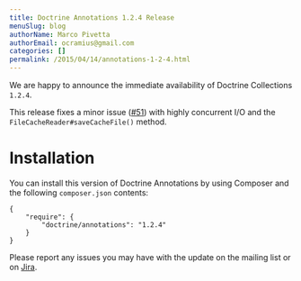 ```yaml
---
title: Doctrine Annotations 1.2.4 Release
menuSlug: blog
authorName: Marco Pivetta
authorEmail: ocramius@gmail.com
categories: []
permalink: /2015/04/14/annotations-1-2-4.html
---
```

We are happy to announce the immediate availability of Doctrine
Collections `1.2.4`.

This release fixes a minor issue
([\#51](https://github.com/doctrine/annotations/pull/51)) with highly
concurrent I/O and the `FileCacheReader#saveCacheFile()` method.

Installation
============

You can install this version of Doctrine Annotations by using Composer
and the following `composer.json` contents:

~~~~ {.sourceCode .json}
{
    "require": {
        "doctrine/annotations": "1.2.4"
    }
}
~~~~

Please report any issues you may have with the update on the mailing
list or on [Jira](http://www.doctrine-project.org/jira/browse/DCOM).
